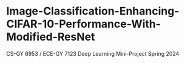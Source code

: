 # Image-Classification-Enhancing-CIFAR-10-Performance-With-Modified-ResNet
CS-GY 6953 / ECE-GY 7123 Deep Learning Mini-Project Spring 2024
